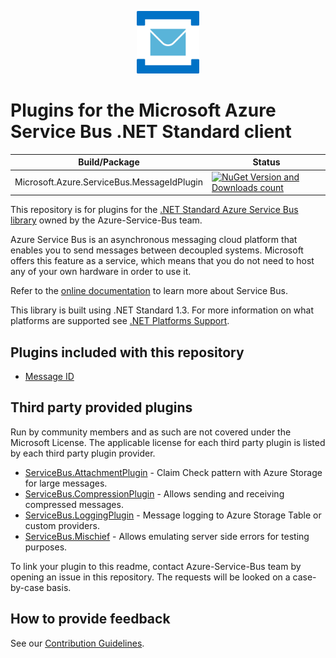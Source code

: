 <p align="center">
  <img src="service-bus.png" alt="Microsoft Azure Service Bus" width="100"/>
</p>

# Plugins for the Microsoft Azure Service Bus .NET Standard client

|Build/Package|Status|
|------|-------------|
|Microsoft.Azure.ServiceBus.MessageIdPlugin|[![NuGet Version and Downloads count](https://buildstats.info/nuget/Microsoft.Azure.ServiceBus.MessageIdPlugin?includePreReleases=true)](https://www.nuget.org/packages/Microsoft.Azure.ServiceBus.MessageIdPlugin/)|

This repository is for plugins for the [.NET Standard Azure Service Bus library](https://github.com/azure/azure-service-bus-dotnet) owned by the Azure-Service-Bus team.

Azure Service Bus is an asynchronous messaging cloud platform that enables you to send messages between decoupled systems. Microsoft offers this feature as a service, which means that you do not need to host any of your own hardware in order to use it.

Refer to the [online documentation](https://azure.microsoft.com/services/service-bus/) to learn more about Service Bus.

This library is built using .NET Standard 1.3. For more information on what platforms are supported see [.NET Platforms Support](https://docs.microsoft.com/en-us/dotnet/articles/standard/library#net-platforms-support).

## Plugins included with this repository

* [Message ID](./src/Microsoft.Azure.ServiceBus.MessageIdPlugin/readme.md)

## Third party provided plugins

Run by community members and as such are not covered under the Microsoft License. The applicable license for each third party plugin is listed by each third party plugin provider. 

* [ServiceBus.AttachmentPlugin](https://github.com/SeanFeldman/ServiceBus.AttachmentPlugin/) - Claim Check pattern with Azure Storage for large messages.
* [ServiceBus.CompressionPlugin](https://github.com/SeanFeldman/ServiceBus.CompressionPlugin) - Allows sending and receiving compressed messages.
* [ServiceBus.LoggingPlugin](https://github.com/davidrevoledo/ServiceBus.LoggingPlugin/) - Message logging to Azure Storage Table or custom providers.
* [ServiceBus.Mischief](https://github.com/SeanFeldman/ServiceBus.Mischief) - Allows emulating server side errors for testing purposes.

To link your plugin to this readme, contact Azure-Service-Bus team by opening an issue in this repository. The requests will be looked on a case-by-case basis.

## How to provide feedback

See our [Contribution Guidelines](./.github/CONTRIBUTING.md).

